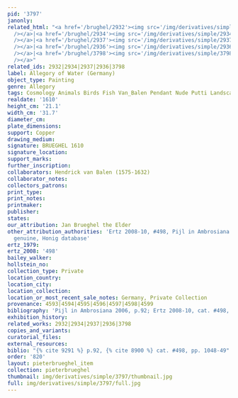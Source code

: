 ```yaml
---
pid: '3797'
janonly: 
related_html: "<a href='/brughel/2932'><img src='/img/derivatives/simple/2932/thumbnail.jpg'
  /></a>|<a href='/brughel/2934'><img src='/img/derivatives/simple/2934/thumbnail.jpg'
  /></a>|<a href='/brughel/2937'><img src='/img/derivatives/simple/2937/thumbnail.jpg'
  /></a>|<a href='/brughel/2936'><img src='/img/derivatives/simple/2936/thumbnail.jpg'
  /></a>|<a href='/brughel/3798'><img src='/img/derivatives/simple/3798/thumbnail.jpg'
  /></a>"
related_ids: 2932|2934|2937|2936|3798
label: Allegory of Water (Germany)
object_type: Painting
genre: Allegory
tags: Cosmology Animals Birds Fish Van_Balen Pendant Nude Putti Landscape
realdate: '1610'
height_cm: '21.1'
width_cm: '31.7'
diameter_cm: 
plate_dimensions: 
support: Copper
drawing_medium: 
signature: BRUEGHEL 1610
signature_location: 
support_marks: 
further_inscription: 
collaborators: Hendrick van Balen (1575-1632)
collaborator_notes: 
collectors_patrons: 
print_type: 
print_notes: 
printmaker: 
publisher: 
states: 
our_attribution: Jan Brueghel the Elder
other_attribution_authorities: 'Ertz 2008-10, #498, Pijl in Ambrosiana 2006 p.92 as
  genuine, Honig database'
ertz_1979: 
ertz_2008: '498'
bailey_walker: 
hollstein_no: 
collection_type: Private
location_country: 
location_city: 
location_collection: 
location_or_most_recent_sale_notes: Germany, Private Collection
provenance: 4593|4594|4595|4596|4597|4598|4599
bibliography: 'Pijl in Ambrosiana 2006, p.92; Ertz 2008-10, cat. #498, pp. 1048-49'
exhibition_history: 
related_works: 2932|2934|2937|2936|3798
copies_and_variants: 
curatorial_files: 
external_resources: 
biblio: "{% cite 9291 %} p.92, {% cite 8900 %} cat. #498, pp. 1048-49"
order: '820'
layout: pieterbrueghel_item
collection: pieterbrueghel
thumbnail: img/derivatives/simple/3797/thumbnail.jpg
full: img/derivatives/simple/3797/full.jpg
---
```

